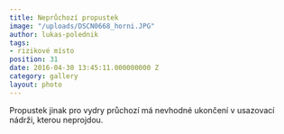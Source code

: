 ```yaml
---
title: Neprůchozí propustek
image: "/uploads/DSCN0668_horni.JPG"
author: lukas-polednik
tags:
- rizikové místo
position: 31
date: 2016-04-30 13:45:11.000000000 Z
category: gallery
layout: photo
---
```

Propustek jinak pro vydry průchozí má nevhodné ukončení v usazovací
nádrži, kterou neprojdou.
